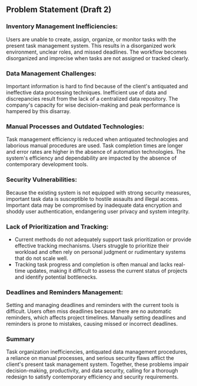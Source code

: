 ## **Problem Statement (Draft 2)**

### **Inventory Management Inefficiencies:**

Users are unable to create, assign, organize, or monitor tasks with the present task management system. This results in a disorganized work environment, unclear roles, and missed deadlines. The workflow becomes disorganized and imprecise when tasks are not assigned or tracked clearly.

### **Data Management Challenges:**

Important information is hard to find because of the client's antiquated and ineffective data processing techniques. Inefficient use of data and discrepancies result from the lack of a centralized data repository. The company's capacity for wise decision-making and peak performance is hampered by this disarray.

### **Manual Processes and Outdated Technologies:**

Task management efficiency is reduced when antiquated technologies and laborious manual procedures are used. Task completion times are longer and error rates are higher in the absence of automation technologies. The system's efficiency and dependability are impacted by the absence of contemporary development tools.

### **Security Vulnerabilities:**

Because the existing system is not equipped with strong security measures, important task data is susceptible to hostile assaults and illegal access. Important data may be compromised by inadequate data encryption and shoddy user authentication, endangering user privacy and system integrity.

### **Lack of Prioritization and Tracking:**

- Current methods do not adequately support task prioritization or provide effective tracking mechanisms. Users struggle to prioritize their workload and often rely on personal judgment or rudimentary systems that do not scale well.
- Tracking task progress and completion is often manual and lacks real-time updates, making it difficult to assess the current status of projects and identify potential bottlenecks.


### **Deadlines and Reminders Management:**

Setting and managing deadlines and reminders with the current tools is difficult. Users often miss deadlines because there are no automatic reminders, which affects project timelines. Manually setting deadlines and reminders is prone to mistakes, causing missed or incorrect deadlines.

### **Summary**

Task organization inefficiencies, antiquated data management procedures, a reliance on manual processes, and serious security flaws afflict the client's present task management system. Together, these problems impair decision-making, productivity, and data security, calling for a thorough redesign to satisfy contemporary efficiency and security requirements.
